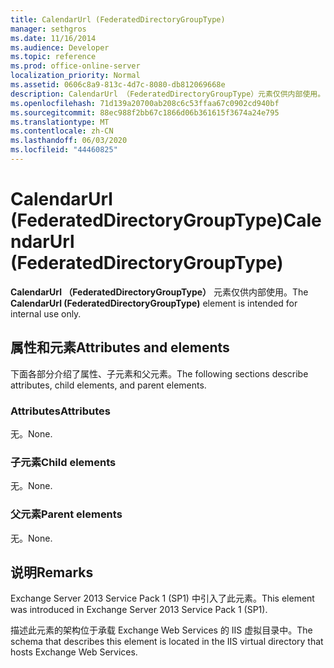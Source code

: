 ```yaml
---
title: CalendarUrl (FederatedDirectoryGroupType)
manager: sethgros
ms.date: 11/16/2014
ms.audience: Developer
ms.topic: reference
ms.prod: office-online-server
localization_priority: Normal
ms.assetid: 0606c8a9-813c-4d7c-8080-db812069668e
description: CalendarUrl （FederatedDirectoryGroupType）元素仅供内部使用。
ms.openlocfilehash: 71d139a20700ab208c6c53ffaa67c0902cd940bf
ms.sourcegitcommit: 88ec988f2bb67c1866d06b361615f3674a24e795
ms.translationtype: MT
ms.contentlocale: zh-CN
ms.lasthandoff: 06/03/2020
ms.locfileid: "44460825"
---
```

# <a name="calendarurl-federateddirectorygrouptype"></a><span data-ttu-id="b8fea-103">CalendarUrl (FederatedDirectoryGroupType)</span><span class="sxs-lookup"><span data-stu-id="b8fea-103">CalendarUrl (FederatedDirectoryGroupType)</span></span>

<span data-ttu-id="b8fea-104">**CalendarUrl （FederatedDirectoryGroupType）** 元素仅供内部使用。</span><span class="sxs-lookup"><span data-stu-id="b8fea-104">The **CalendarUrl (FederatedDirectoryGroupType)** element is intended for internal use only.</span></span> 

## <a name="attributes-and-elements"></a><span data-ttu-id="b8fea-105">属性和元素</span><span class="sxs-lookup"><span data-stu-id="b8fea-105">Attributes and elements</span></span>

<span data-ttu-id="b8fea-106">下面各部分介绍了属性、子元素和父元素。</span><span class="sxs-lookup"><span data-stu-id="b8fea-106">The following sections describe attributes, child elements, and parent elements.</span></span>
  
### <a name="attributes"></a><span data-ttu-id="b8fea-107">Attributes</span><span class="sxs-lookup"><span data-stu-id="b8fea-107">Attributes</span></span>

<span data-ttu-id="b8fea-108">无。</span><span class="sxs-lookup"><span data-stu-id="b8fea-108">None.</span></span>
  
### <a name="child-elements"></a><span data-ttu-id="b8fea-109">子元素</span><span class="sxs-lookup"><span data-stu-id="b8fea-109">Child elements</span></span>

<span data-ttu-id="b8fea-110">无。</span><span class="sxs-lookup"><span data-stu-id="b8fea-110">None.</span></span>
  
### <a name="parent-elements"></a><span data-ttu-id="b8fea-111">父元素</span><span class="sxs-lookup"><span data-stu-id="b8fea-111">Parent elements</span></span>

<span data-ttu-id="b8fea-112">无。</span><span class="sxs-lookup"><span data-stu-id="b8fea-112">None.</span></span>
  
## <a name="remarks"></a><span data-ttu-id="b8fea-113">说明</span><span class="sxs-lookup"><span data-stu-id="b8fea-113">Remarks</span></span>

<span data-ttu-id="b8fea-114">Exchange Server 2013 Service Pack 1 (SP1) 中引入了此元素。</span><span class="sxs-lookup"><span data-stu-id="b8fea-114">This element was introduced in Exchange Server 2013 Service Pack 1 (SP1).</span></span>
  
<span data-ttu-id="b8fea-115">描述此元素的架构位于承载 Exchange Web Services 的 IIS 虚拟目录中。</span><span class="sxs-lookup"><span data-stu-id="b8fea-115">The schema that describes this element is located in the IIS virtual directory that hosts Exchange Web Services.</span></span>
  

